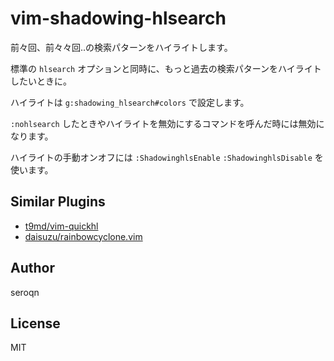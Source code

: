 # vim-shadowing-hlsearch
前々回、前々々回‥の検索パターンをハイライトします。

標準の `hlsearch` オプションと同時に、もっと過去の検索パターンをハイライトしたいときに。

ハイライトは `g:shadowing_hlsearch#colors` で設定します。

`:nohlsearch` したときやハイライトを無効にするコマンドを呼んだ時には無効になります。

ハイライトの手動オンオフには `:ShadowinghlsEnable` `:ShadowinghlsDisable` を使います。

## Similar Plugins
- [t9md/vim-quickhl](https://github.com/t9md/vim-quickhl)
- [daisuzu/rainbowcyclone.vim](https://github.com/daisuzu/rainbowcyclone.vim)

## Author
seroqn

## License
MIT
